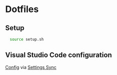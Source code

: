 # Dotfiles

## Setup
```bash
  source setup.sh
```

## Visual Studio Code configuration
[Config](https://gist.github.com/mjanjic01/584a34291a1992e8e346fc5906a9d86f) via [Settings Sync](https://marketplace.visualstudio.com/items?itemName=Shan.code-settings-sync)
